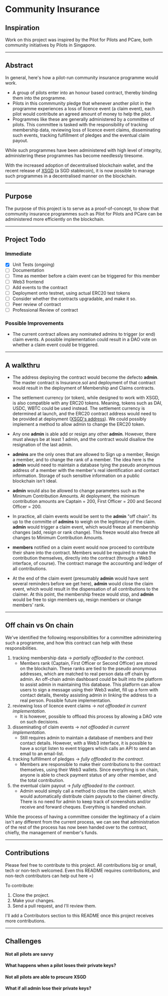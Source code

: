 # Community Insurance

## Inspiration

Work on this project was inspired by the Pilot for Pilots and PCare, both community initiatives by Pilots in Singapore.

---

## Abstract

In general, here's how a pilot-run community insurance programme would work.

- A group of pilots enter into an honour based contract, thereby binding them into the programme.
- Pilots in this commmunity pledge that whenever another pilot in the programme experiences a loss of licence event (a claim event), each pilot would contribute an agreed amount of money to help the pilot. 
- Programmes like these are generally administered by a committee of pilots. This committee is tasked with the responsibility of tracking membership data, reviewing loss of licence event claims, disseminating such events, tracking fulfillment of pledges and the eventual claim payout. 

While such programmes have been administered with high level of integrity, administering these programmes has become needlessly tiresome. 

With the increased adoption of decentralised blockchain wallet, and the recent release of [XSGD](https://www.xfers.com/sg/straitsx#XSGDsection) (a SGD stablecoin), it is now possible to manage such programmes in a decentralised manner on the blockchain.

---

## Purpose

The purpose of this project is to serve as a proof-of-concept, to show that community insurance programmes such as Pilot for Pilots and PCare can be administered more efficiently on the blockchain.

---

## Project Todo

### Immediate

- [x] Unit Tests (ongoing)
- [ ] Documentation
- [ ] Time as member before a claim event can be triggered for this member
- [ ] Web3 frontend
- [ ] Add events to the contract
- [ ] Deployment onto testnet, using actual ERC20 test tokens
- [ ] Consider whether the contracts upgradable, and make it so.
- [ ] Peer review of contract
- [ ] Professional Review of contract

### Possible Improvements

- The current contract allows any nominated admins to trigger (or end) claim events. A possible implementation could result in a DAO vote on whether a claim event could be triggered. 

---

## A walkthru

- The address deploying the contract would become the defecto **admin**. The master contract is Insurance.sol and deployment of that contract would result in the deployment of Membership and Claims contracts. 

- The settlement currency (or token), while designed to work with XSGD, is also compatible with any ERC20 tokens. Meaning, tokens such as DAI, USDC, WBTC could be used instead. The settlement currency is determined at launch, and the ERC20 contract address would need to be provided at deployment ([XSGD's address](https://etherscan.io/token/0x70e8de73ce538da2beed35d14187f6959a8eca96)). We could possibly implement a method to allow admin to change the ERC20 token. 

- Any one **admin** is able add or resign any other **admin**. However, there must always be at least 1 admin, and the contract would disallow the resignation of the last admin.

- **admins** are the only ones that are allowed to Sign up a member, Resign a member, and to change the rank of a member. The idea here is the **admin** would need to maintain a database tying the pseudo anonymous address of a member with the member's real identification and contact information. Storage of such sensitive information on a public blockchain isn't ideal.

- **admin** would also be allowed to change parameters such as the Minimum Contribution Amounts. At deployment, the minimum contribution amounts are Captain = 200, First Officer = 200 and Second Officer = 200.

- In practice, all claim events would be sent to the **admin** "off chain". Its up to the committe of **admins** to weigh on the legitimacy of the claim. **admin** would trigger a claim event, which would freeze all membership changes (add, resign or rank change). This freeze would also freeze all changes to Minimum Contribution Amounts.

- **members** notified on a claim event would now proceed to contribute their share into the contract. Members would be required to make the contribution themselves, directly into the contract (through a Web3 interface, of course). The contract manage the accounting and ledger of all contributions.

- At the end of the claim event (presumably **admin** would have sent several reminders before we get here), **admin** would close the claim event, which would result in the dispensation of all contributions to the claimer. At this point, the membership freeze would stop, and **admin** would be free to sign members up, resign members or change members' rank.

---

## Off chain vs On chain

We've identified the following responsibilities for a committee administering such a programme, and how this contract can help with these responsibilities. 

1. tracking membership data -> *partially offloaded to the contract*.
    - Members rank (Captain, First Officer or Second Officer) are stored on the blockchain. These ranks are tied to the pseudo anonymous addresses, which are matched to real person data off chain by admin. An off-chain admin dashboard could be built into the platform to assist admin in maintaining this database. This platform can allow users to sign a message using their Web3 wallet, fill up a form with contact details, thereby assisting admin in linking the address to a real person. Possible future implementation. 
1. reviewing loss of licence event claims -> *not offloaded in current implementation*. 
    - It is however, possible to offload this process by allowing a DAO vote on such decisions.
1. disseminating of claim events -> *not offloaded in current implementation*. 
    - Still requires admin to maintain a database of members and their contact details. However, with a Web3 interface, it is possible to have a script listen to event triggers which calls an API to send an email to an email-list. 
1. tracking fulfillment of pledges -> *fully offloaded to the contract*. 
    - Members are responsible to make their contributions to the contract themselves, using their Web3 wallets. Since everything is on chain, anyone is able to check payment status of any other member, and the total contribution. 
1. the eventual claim payout -> *fully offloaded to the contract*. 
    - Admin would simply call a method to close the claim event, which would automatically distribute claim payouts to the claimer directly. There is no need for admin to keep track of screenshots and/or receive and forward cheques. Everything is handled onchain. 

While the process of having a committee consider the legitimacy of a claim isn't any different from the current process, we can see that administration of the rest of the process has now been handed over to the contract, chiefly, the management of member's funds. 

---

## Contributions

Please feel free to contribute to this project. All contributions big or small, tech or non-tech welcomed. Even this README requires contributions, and non-tech contributors can help out here =)

To contribute: 

1. Clone the project.
1. Make your changes. 
1. Send a pull request, and I'll review them. 

I'll add a Contributors section to this README once this project receives more contributions. 

---

## Challenges

#### Not all pilots are savvy 

#### What happens when a pilot loses their private keys?

#### Not all pilots are able to procure XSGD

#### What if all admin lose their private keys?

